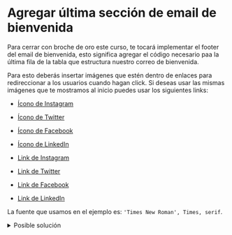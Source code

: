 # Agregar última sección de email de bienvenida

Para cerrar con broche de oro este curso, te tocará implementar el footer del
email de bienvenida, esto significa agregar el código necesario paa la última
fila de la tabla que estructura nuestro correo de bienvenida.

Para esto deberás insertar imágenes que estén dentro de enlaces para
redireccionar a los usuarios cuando hagan click. Si deseas usar las mismas
imágenes que te mostramos al inicio puedes usar los siguientes links:

- [Ícono de Instagram](https://images.vexels.com/media/users/3/137380/isolated/preview/1b2ca367caa7eff8b45c09ec09b44c16-icono-de-instagram-logo-by-vexels.png)
- [Ícono de Twitter](https://images.vexels.com/media/users/3/137419/isolated/preview/b1a3fab214230557053ed1c4bf17b46c-icono-de-twitter-logo-by-vexels.png)
- [Ícono de Facebook](https://images.vexels.com/media/users/3/137253/isolated/preview/90dd9f12fdd1eefb8c8976903944c026-icono-de-facebook-logo-by-vexels.png)
- [Ícono de LinkedIn](https://images.vexels.com/media/users/3/140687/isolated/preview/f705441ceeb70b9920ce6c37d80f5603-linkedin-distorsionado-icono-redondo-by-vexels.png)

- [Link de Instagram](https://www.instagram.com/matchacontent)
- [Link de Twitter](https://twitter.com/matchacontent)
- [Link de Facebook](https://www.facebook.com/matchacontent/)
- [Link de LinkedIn](https://linkedin.com/company/matchacontent)

La fuente que usamos en el ejemplo es: `'Times New Roman', Times, serif`.

<details>
  <summary>Posible solución</summary>

```html
<tr>
  <td
    style="
      padding-top: 20px;
      padding-bottom: 20px;
      font-family: 'Times New Roman', Times, serif;
      color: #46484c;
      font-size: 16px;
    "
  >
    <p>Follow us on:</p>
    <div>
      <a
        href="https://www.instagram.com/matchacontent"
        style="display: inline-block; width: 50px; height: 50px;"
      >
        <img
          style="width: 100%;"
          src="https://images.vexels.com/media/users/3/137380/isolated/preview/1b2ca367caa7eff8b45c09ec09b44c16-icono-de-instagram-logo-by-vexels.png"
          alt="Instagram"
        />
      </a>
      <a
        href="https://www.facebook.com/matchacontent/"
        style="display: inline-block; width: 50px; height: 50px;"
      >
        <img
          style="width: 100%;"
          src="https://images.vexels.com/media/users/3/137253/isolated/preview/90dd9f12fdd1eefb8c8976903944c026-icono-de-facebook-logo-by-vexels.png"
          alt="Facebook"
        />
      </a>
      <a
        href="https://twitter.com/matchacontent"
        style="display: inline-block; width: 50px; height: 50px;"
      >
        <img
          style="width: 100%;"
          src="https://images.vexels.com/media/users/3/137419/isolated/preview/b1a3fab214230557053ed1c4bf17b46c-icono-de-twitter-logo-by-vexels.png"
          alt="Twitter"
        />
      </a>
      <a
        href="https://linkedin.com/company/matchacontent"
        style="display: inline-block; width: 50px; height: 50px;"
      >
        <img
          style="width: 100%;"
          src="https://images.vexels.com/media/users/3/140687/isolated/preview/f705441ceeb70b9920ce6c37d80f5603-linkedin-distorsionado-icono-redondo-by-vexels.png"
          alt="LinkedIn"
        />
      </a>
    </div>
    <p>
      © 2020 Matcha. All Rights Reserved
    </p>
  </td>
</tr>
```

</details>
